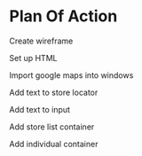 # Plan Of Action

Create wireframe

Set up HTML

Import google maps into windows

Add text to store locator

Add text to input

Add store list container

Add individual container
